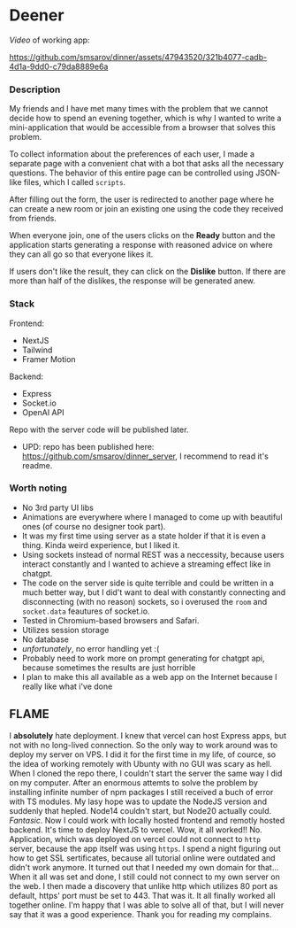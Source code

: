 # Deener

_Video_ of working app: 

https://github.com/smsarov/dinner/assets/47943520/321b4077-cadb-4d1a-9dd0-c79da8889e6a


### Description

My friends and I have met many times with the problem that we cannot decide how to spend an evening together, which is why I wanted to write a mini-application that would be accessible from a browser that solves this problem.

To collect information about the preferences of each user, I made a separate page with a convenient chat with a bot that asks all the necessary questions. The behavior of this entire page can be controlled using JSON-like files, which I called ```scripts```.

After filling out the form, the user is redirected to another page where he can create a new room or join an existing one using the code they received from friends.

When everyone join, one of the users clicks on the **Ready** button and the application starts generating a response with reasoned advice on where they can all go so that everyone likes it. 

If users don't like the result, they can click on the **Dislike** button. If there are more than half of the dislikes, the response will be generated anew.


### Stack

Frontend:
- NextJS
- Tailwind
- Framer Motion

Backend:
- Express
- Socket.io
- OpenAI API

Repo with the server code will be published later.
- UPD: repo has been published here: https://github.com/smsarov/dinner_server, I recommend to read it's readme.

### Worth noting

* No 3rd party UI libs
* Animations are everywhere where I managed to come up with beautiful ones (of course no designer took part).
* It was my first time using server as a state holder if that it is even a thing. Kinda weird experience, but I liked it.
* Using sockets instead of normal REST was a neccessity, because users interact constantly and I wanted to achieve a streaming effect like in chatgpt. 
* The code on the server side is quite terrible and could be written in a much better way, but I did't want to deal with constantly connecting and disconnecting (with no reason) sockets, so i overused the ```room``` and ```socket.data``` feautures of socket.io.
* Tested in Chromium-based browsers and Safari.
* Utilizes session storage
* No database
* *unfortunately*, no error handling yet :(
* Probably need to work more on prompt generating for chatgpt api, because sometimes the results are just horrible
* I plan to make this all available as a web app on the Internet because I really like what i've done


## **FLAME**

I **absolutely** hate deployment. I knew that vercel can host Express apps, but not with no long-lived connection. So the only way to work around was to deploy my server on VPS. I did it for the first time in my life, of cource, so the idea of working remotely with Ubunty with no GUI was scary as hell. When I cloned the repo there, I couldn't start the server the same way I did on my computer. After an enormous attemts to solve the problem by installing infinite number of npm packages I still received a buch of error with TS modules. My lasy hope was to update the NodeJS version and suddenly that hepled. Node14 couldn't start, but Node20 actually could. *Fantasic*. 
Now I could work with locally hosted frontend and remotly hosted backend. It's time to deploy NextJS to vercel. Wow, it all worked!! No. Application, which was deployed on vercel could not connect to `http` server, because the app itself was using `https`. I spend a night figuring out how to get SSL sertificates, because all tutorial online were outdated and didn't work anymore. It turned out that I needed my own domain for that... When it all was set and done, I still could not connect to my own server on the web. I then made a discovery that unlike http which utilizes 80 port as default, https' port must be set to 443. That was it. It all finally worked all together online. 
I'm happy that I was able to solve all of that, but I will never say that it was a good experience. Thank you for reading my complains.

